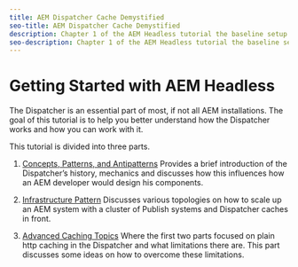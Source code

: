 ```yaml
---
title: AEM Dispatcher Cache Demystified
seo-title: AEM Dispatcher Cache Demystified
description: Chapter 1 of the AEM Headless tutorial the baseline setup for the AEM instance for the tutorial.
seo-description: Chapter 1 of the AEM Headless tutorial the baseline setup for the AEM instance for the tutorial.
---
```


# Getting Started with AEM Headless

The Dispatcher is an essential part of most, if not all AEM installations. The goal of this tutorial is to help you better understand how the Dispatcher works and how you can work with it.

This tutorial is divided into three parts.

1. [Concepts, Patterns, and Antipatterns](./chapter-1.md)
Provides a brief introduction of the Dispatcher’s history, mechanics and discusses how this influences how an AEM developer would design his components.

1. [Infrastructure Pattern](./chapter-2.md)
Discusses various topologies on how to scale up an AEM system with a cluster of Publish systems and Dispatcher caches in front.

1. [Advanced Caching Topics](./chapter-3.md)
Where the first two parts focused on plain http caching in the Dispatcher and what limitations there are. This part discusses some ideas on how to overcome these limitations. 

